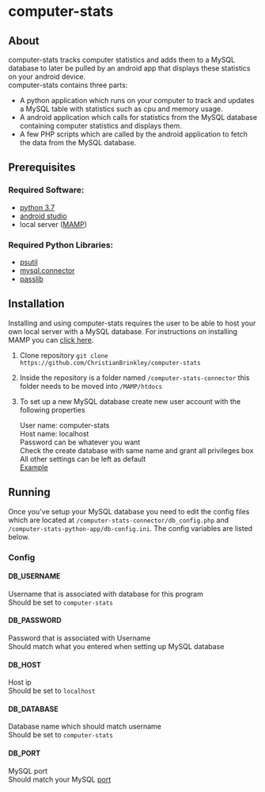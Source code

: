 # computer-stats

## About
computer-stats tracks computer statistics and adds them to a MySQL database to later be pulled by an android app that displays these statistics on your android device.   
computer-stats contains three parts: 
- A python application which runs on your computer to track and updates a MySQL table with statistics such as cpu and memory usage.
- A android application which calls for statistics from the MySQL database containing computer statistics and displays them.
- A few PHP scripts which are called by the android application to fetch the data from the MySQL database.

## Prerequisites

### Required Software:
- [python 3.7](https://www.python.org/downloads/release/python-370/)
- [android studio](https://developer.android.com/studio/)
- local server ([MAMP](https://www.mamp.info/en/))

### Required Python Libraries:
- [psutil](https://psutil.readthedocs.io/en/latest/)
- [mysql.connector](https://dev.mysql.com/doc/connector-python/en/)
- [passlib](https://passlib.readthedocs.io/en/stable/)

## Installation
Installing and using computer-stats requires the user to be able to host your own local server with a MySQL database. For instructions on installing MAMP you can [click here](https://documentation.mamp.info/).
1. Clone repository `git clone https://github.com/ChristianBrinkley/computer-stats`
2. Inside the repository is a folder named `/computer-stats-connector` this folder needs to be moved into `/MAMP/htdocs`
3. To set up a new MySQL database create new user account with the following properties

   User name: computer-stats  
   Host name: localhost  
   Password can be whatever you want  
   Check the create database with same name and grant all privileges box  
   All other settings can be left as default  
   [Example](https://imgur.com/a/iHp8gSY.png)

## Running
Once you've setup your MySQL database you need to edit the config files which are located at `/computer-stats-connector/db_config.php` and `/computer-stats-python-app/db-config.ini`. The config variables are listed below.

### Config
#### DB_USERNAME  
 Username that is associated with database for this program  
 Should be set to `computer-stats`  
#### DB_PASSWORD  
 Password that is associated with Username  
 Should match what you entered when setting up MySQL database  
#### DB_HOST  
 Host ip  
 Should be set to `localhost`  
#### DB_DATABASE  
 Database name which should match username  
 Should be set to `computer-stats`  
#### DB_PORT  
 MySQL port  
 Should match your MySQL [port](https://i.imgur.com/xsgU9Al.png)

